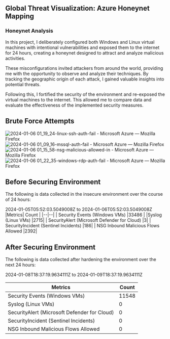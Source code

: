 ## Global Threat Visualization: Azure Honeynet Mapping
### Honeynet Analysis

In this project, I deliberately configured both Windows and Linux virtual machines with intentional vulnerabilities and exposed them to the internet for 24 hours, creating a honeynet designed to attract and analyze malicious activities.

These misconfigurations invited attackers from around the world, providing me with the opportunity to observe and analyze their techniques. By tracking the geographic origin of each attack, I gained valuable insights into potential threats.

Following this, I fortified the security of the environment and re-exposed the virtual machines to the internet. This allowed me to compare data and evaluate the effectiveness of the implemented security measures.

## Brute Force Attempts

<img src="https://github.com/paRaade/Global-Threat-Visualization-Azure-Honeynet-Mapping/assets/126734769/768802e4-2803-4d42-b9cc-616cd9fe9040" alt="2024-01-06 01_19_24-linux-ssh-auth-fail - Microsoft Azure — Mozilla Firefox">
  
  <img src="https://github.com/paRaade/Global-Threat-Visualization-Azure-Honeynet-Mapping/assets/126734769/309b126f-d963-4704-a864-1cf18944c3c3" alt="2024-01-06 01_09_16-mssql-auth-fail - Microsoft Azure — Mozilla Firefox">
    
   <img src="https://github.com/paRaade/Global-Threat-Visualization-Azure-Honeynet-Mapping/assets/126734769/623b668b-bce2-4eb3-b571-f1e982b55efe" alt="2024-01-06 01_15_58-nsg-malicious-allowed-in - Microsoft Azure — Mozilla Firefox">
  
  <img src="https://github.com/paRaade/Global-Threat-Visualization-Azure-Honeynet-Mapping/assets/126734769/1c5fec52-3a32-48ad-873e-cf197a1e56c9" alt="2024-01-06 01_22_35-windows-rdp-auth-fail - Microsoft Azure — Mozilla Firefox">


## Before Securing Environment

The following is data collected in the insecure environment over the course of 24 hours:

2024-01-05T05:52:03.5049008Z to 2024-01-06T05:52:03.5049008Z
|Metrics| Count |
|--|--|
| Security Events (Windows VMs) |33486  |
|Syslog (Linux VMs) |2715|
| SecurityAlert (Microsoft Defender for Cloud) |3|
| SecurityIncident (Sentinel Incidents) |186|
| NSG Inbound Malicious Flows Allowed |2392|


## **After Securing Environment**

The following is data collected after hardening the environment over the next 24 hours:

2024-01-08T18:37:19.9634111Z to 2024-01-09T18:37:19.9634111Z

|Metrics| Count |
|--|--|
| Security Events (Windows VMs) |11548|
|Syslog (Linux VMs) |0|
| SecurityAlert (Microsoft Defender for Cloud) |0|
| SecurityIncident (Sentinel Incidents) |0|
| NSG Inbound Malicious Flows Allowed |0|



